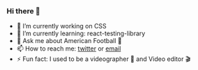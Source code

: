 ### Hi there 👋


- 🔭 I’m currently working on CSS
- 🌱 I’m currently learning: react-testing-library
- 💬 Ask me about American Football 🏈
- 📫 How to reach me: [twitter](https://twitter.com/moosashah) or [email](mailto:hello.moosashah@gmail.com)
- ⚡ Fun fact: I used to be a videographer 🎥 and Video editor 🎬
